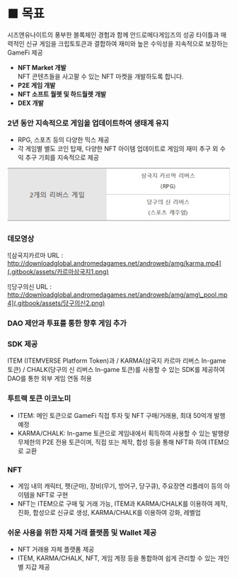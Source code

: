 # ■ 목표

시즈앤유나이트의 풍부한 블록체인 경험과 함께 안드로메다게임즈의 성공 타이틀과 매력적인 신규 게임을 크립토토큰과 결합하여 재미와 높은 수익성을 지속적으로 보장하는 GameFi 제공



* **NFT Market 개발** \
  NFT 콘텐츠들을 사고팔 수 있는 NFT 마켓을 개발하도록 합니다.
* **P2E 게임 개발**
* **NFT 소프트 월렛 및 하드월렛 개발**
* **DEX 개발**



### 2년 동안 지속적으로 게임을 업데이트하여 생태계 유지

* RPG, 스포츠 등의 다양한 믹스 제공
* 각 게임별 별도 코인 탑재, 다양한 NFT 아이템 업데이트로 게임의 재미 추구 외 수익 추구 기회를 지속적으로 제공

![<출시 예정 게임>  ](.gitbook/assets/그림1.png)

### 데모영상

![삼국지카르마    &#x20;
URL : http://downloadglobal.andromedagames.net/androweb/amg/karma.mp4](.gitbook/assets/카르마삼국지1.png)



![당구의신  &#x20;
URL : http://downloadglobal.andromedagames.net/androweb/amg/amg\_pool.mp4](.gitbook/assets/당구의신2.png)





### DAO 제안과 투표를 통한 향후 게임 추가   &#x20;



### SDK 제공

ITEM (ITEMVERSE Platform Token)과 / KARMA(삼국지 카르마 리버스 In-game 토큰) / CHALK(당구의 신 리버스 In-game 토큰)를 사용할 수 있는 SDK를 제공하여  DAO를 통한 외부 게임 연동 허용      &#x20;



### 투트랙 토큰 이코노미 &#x20;

* ITEM: 메인 토큰으로 GameFi 직접 투자 및 NFT 구매/거래용, 최대 50억개 발행 예정
* KARMA/CHALK: In-game 토큰으로 게임내에서 획득하여 사용할 수 있는 발행량 무제한의 P2E 전용 토큰이며, 직접 또는 제작, 합성 등을 통해 NFT화 하여 ITEM으로 교환



### NFT

* 게임 내의 캐릭터, 펫(군마), 장비(무기, 방어구, 당구큐), 주요장면 리플레이 등의 아이템을 NFT로 구현
* NFT는 ITEM으로 구매 및 거래 가능, ITEM과 KARMA/CHALK를 이용하여 제작, 진화, 합성으로 신규로 생성, KARMA/CHALK를 이용하여 강화, 레벨업



### 쉬운 사용을 위한 자체 거래 플랫폼 및 Wallet 제공

* NFT 거래용 자체 플랫폼 제공
* ITEM, KARMA/CHALK, NFT, 게임 계정 등을 통합하여 쉽게 관리할 수 있는 개인별 지갑 제공

